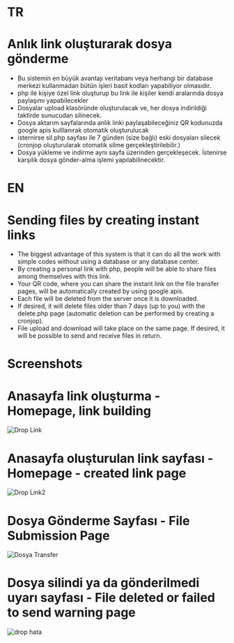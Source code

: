 # TR
# Anlık link oluşturarak dosya gönderme 
* Bu sistemin en büyük avantajı veritabanı veya herhangi bir database merkezi kullanmadan bütün işleri basit kodları yapabiliyor olmasıdır.
* php ile kişiye özel link oluşturup bu link ile kişiler kendi aralarında dosya paylaşımı yapabilecekler
* Dosyalar upload klasöründe oluşturulacak ve, her dosya indirildiği taktirde sunucudan silinecek.
* Dosya aktarım sayfalarında anlık linki paylaşabileceğiniz QR kodunuzda google apis kulllanırak otomatik oluşturulucak
* isternirse sil.php sayfası ile 7 günden (size bağlı) eski dosyaları silecek (cronjop oluşturularak otomatik silme gerçekleştirilebilir.)
* Dosya yükleme ve indirme aynı sayfa üzerinden gerçekleşecek. İstenirse karşılık dosya gönder-alma işlemi yapılabilinecektir.

# EN
# Sending files by creating instant links
* The biggest advantage of this system is that it can do all the work with simple codes without using a database or any database center.
* By creating a personal link with php, people will be able to share files among themselves with this link.
* Your QR code, where you can share the instant link on the file transfer pages, will be automatically created by using google apis.
* Each file will be deleted from the server once it is downloaded.
* If desired, it will delete files older than 7 days (up to you) with the delete.php page (automatic deletion can be performed by creating a cronjop).
* File upload and download will take place on the same page. If desired, it will be possible to send and receive files in return.


# Screenshots
# Anasayfa link oluşturma - Homepage, link building
![Drop Link](https://user-images.githubusercontent.com/27200160/197337904-c31593c0-b9a4-472b-ae19-3ef2ceb2e081.png)
# Anasayfa oluşturulan link sayfası - Homepage - created link page
![Drop Link2](https://user-images.githubusercontent.com/27200160/197337909-cbf68c7b-4883-4d25-85b8-88bce457376d.png)
# Dosya Gönderme Sayfası - File Submission Page
![Dosya Transfer](https://user-images.githubusercontent.com/27200160/197337924-44fb5c9b-449d-487a-b90d-f95f1b301e4e.png)
# Dosya silindi ya da gönderilmedi uyarı sayfası - File deleted or failed to send warning page
![drop hata](https://user-images.githubusercontent.com/27200160/197338215-f08e717a-eeb1-41f2-a815-d5f96e93ccf2.png)
